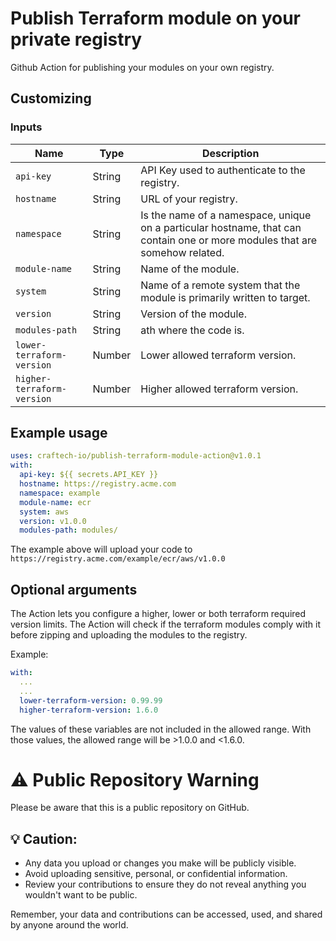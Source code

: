 # Publish Terraform module on your private registry
Github Action for publishing your modules on your own registry.

## Customizing
### Inputs

| Name                      | Type   | Description                                                                                                                  |
|---------------------------|--------|------------------------------------------------------------------------------------------------------------------------------|
| `api-key`                 | String | API Key used to authenticate to the registry.                                                                                |
| `hostname`                | String | URL of your registry.                                                                                                        |
| `namespace`               | String | Is the name of a namespace, unique on a particular hostname, that can contain one or more modules that are somehow related.  |
| `module-name`             | String | Name of the module.                                                                                                          |
| `system`                  | String | Name of a remote system that the module is primarily written to target.                                                       |
| `version`                 | String | Version of the module.                                                                                                       |
| `modules-path`            | String | ath where the code is.                                                                                                       |
| `lower-terraform-version` | Number | Lower allowed terraform version.                                                                                                      |
| `higher-terraform-version`| Number | Higher allowed terraform version.                                                                                                      |

## Example usage
```yaml
uses: craftech-io/publish-terraform-module-action@v1.0.1
with:
  api-key: ${{ secrets.API_KEY }}
  hostname: https://registry.acme.com
  namespace: example
  module-name: ecr
  system: aws
  version: v1.0.0
  modules-path: modules/
```
The example above will upload your code to `https://registry.acme.com/example/ecr/aws/v1.0.0`

## Optional arguments
The Action lets you configure a higher, lower or both terraform required version limits. The Action will check if the terraform modules comply with it before zipping and uploading the modules to the registry.

Example: 
```yaml
with:
  ... 
  ...
  lower-terraform-version: 0.99.99
  higher-terraform-version: 1.6.0
```
The values of these variables are not included in the allowed range. With those values, the allowed range will be >1.0.0 and <1.6.0.


# :warning: Public Repository Warning

Please be aware that this is a public repository on GitHub.

## :bulb: Caution:

- Any data you upload or changes you make will be publicly visible.
- Avoid uploading sensitive, personal, or confidential information.
- Review your contributions to ensure they do not reveal anything you wouldn't want to be public.

Remember, your data and contributions can be accessed, used, and shared by anyone around the world.

